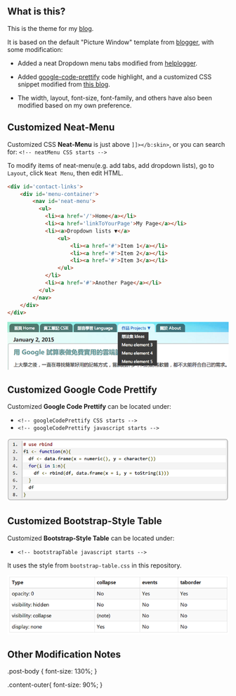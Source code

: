 ## What is this?

This is the theme for my [blog](http://blog.chunnorris.net/).

It is based on the default "Picture Window" template from [blogger](https://www.blogger.com/home), with some modification:

- Added a neat Dropdown menu tabs modified from [helplogger](http://helplogger.blogspot.in/2014/02/add-a-neat-css-dropdown-menu-in-blogger.html).

- Added [google-code-prettify](https://code.google.com/p/google-code-prettify) code highlight, and a customized CSS snippet modified from [this blog](http://eric0806.blogspot.tw/2014/04/blogger-google-code-prettify.html).

- The width, layout, font-size, font-family, and others have also been modified based on my own preference.


## Customized Neat-Menu

Customized CSS **Neat-Menu** is just above `]]></b:skin>`, or you can search for: `<!-- neatMenu CSS starts -->`

To modify items of neat-menu(e.g. add tabs, add dropdown lists), go to `Layout`, click `Neat Menu`, then edit HTML.

```html
<div id='contact-links'>
    <div id='menu-container'>
        <nav id='neat-menu'>
          <ul>
            <li><a href='/'>Home</a></li>
            <li><a href='linkToYourPage'>My Page</a></li>
            <li><a>Dropdown lists ▼</a>
                <ul>
                    <li><a href='#'>Item 1</a></li>
                    <li><a href='#'>Item 2</a></li>
                    <li><a href='#'>Item 3</a></li>
                </ul>
            </li>
            <li><a href='#'>Another Page</a></li>
          </ul>
        </nav>
    </div>
</div>
```

![](demo/neat-menu.png)


## Customized Google Code Prettify

Customized **Google Code Prettify** can be located under:

- `<!-- googleCodePrettify CSS starts -->`
- `<!-- googleCodePrettify javascript starts -->`

![](demo/google-code-prettify.png)


## Customized Bootstrap-Style Table

Customized **Bootstrap-Style Table** can be located under:

- `<!-- bootstrapTable javascript starts -->`

It uses the style from `bootstrap-table.css` in this repository.

![](demo/bootstrap-table.png)


## Other Modification Notes

.post-body {
  font-size: 130%;
}

.content-outer{
  font-size: 90%;
}
